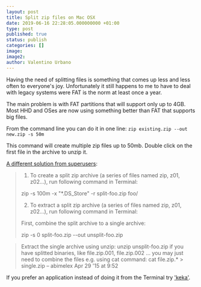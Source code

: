 ```yaml
---
layout: post
title: Split zip files on Mac OSX
date: 2019-06-16 22:28:05.000000000 +01:00
type: post
published: true
status: publish
categories: []
image:
image2:
author: Valentino Urbano
---
```

<!-- 2018-04-27 -->
Having the need of splitting files is something that comes up less and less often to everyone's joy. Unfortunately it still happens to me to have to deal with legacy systems were FAT is the norm at least once a year.

The main problem is with FAT partitions that will support only up to 4GB. Most HHD and OSes are now using something better than FAT that supports big files.

From the command line you can do it in one line:
`zip existing.zip --out new.zip -s 50m`

This command will create multiple zip files up to 50mb. Double click on the first file in the archive to unzip it.

[A different solution from superusers][1]:

>1. To create a split zip archive (a series of files named zip, z01, z02...), run following command in Terminal:
>
>zip -s 100m -x "\*.DS_Store" -r split-foo.zip foo/
>
>2. To extract a split zip archive (a series of files named zip, z01, z02...), run following command in Terminal:
>
>First, combine the split archive to a single archive:
>
>zip -s 0 split-foo.zip --out unsplit-foo.zip


>Extract the single archive using unzip:
>unzip unsplit-foo.zip
>if you have splitted binaries, like file.zip.001, file.zip.002 ... you may just need to combine the files e.g. using cat command: cat file.zip.\* > single.zip – abimelex Apr 29 '15 at 9:52

If you prefer an application instead of doing it from the Terminal try ['keka'][2].

[1]: https://superuser.com/questions/365643/how-to-unzip-split-files-on-os-x
[2]: https://www.keka.io/en/